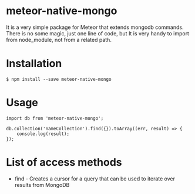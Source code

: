 # meteor-native-mongo

It is a very simple package for Meteor that extends mongodb commands.
There is no some magic, just one line of code, but It is very handy to import from node_module, not from a related path.

# Installation
```
$ npm install --save meteor-native-mongo
```

# Usage
```
import db from 'meteor-native-mongo';

db.collection('nameCollection').find({}).toArray((err, result) => {
	console.log(result);
});
```
# List of access methods

* find - Creates a cursor for a query that can be used to iterate over results from MongoDB

